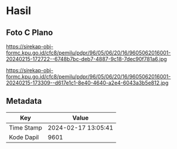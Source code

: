# Hasil

## Foto C Plano

https://sirekap-obj-formc.kpu.go.id/cfc8/pemilu/pdpr/96/05/06/20/16/9605062016001-20240215-172722--6748b7bc-deb7-4887-9c18-7dec90f781a6.jpg

https://sirekap-obj-formc.kpu.go.id/cfc8/pemilu/pdpr/96/05/06/20/16/9605062016001-20240215-173309--d617e1c1-8e40-4640-a2e4-6043a3b5e812.jpg


## Metadata

| Key        | Value               |
| ---------- | ------------------- |
| Time Stamp | 2024-02-17 13:05:41 |
| Kode Dapil | 9601                |



